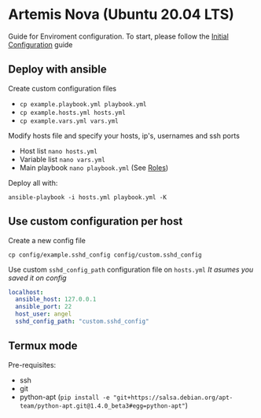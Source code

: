 # Artemis Nova (Ubuntu 20.04 LTS)

Guide for Enviroment configuration. To start, please follow the [Initial Configuration](./guides/InitialConfig.md) guide

## Deploy with ansible

Create custom configuration files

- `cp example.playbook.yml playbook.yml`
- `cp example.hosts.yml hosts.yml`
- `cp example.vars.yml vars.yml`

Modify hosts file and specify your hosts, ip's, usernames and ssh ports

- Host list `nano hosts.yml`
- Variable list `nano vars.yml`
- Main playbook `nano playbook.yml` (See [Roles](./roles/index.md))

Deploy all with:

`ansible-playbook -i hosts.yml playbook.yml -K`

## Use custom configuration per host

Create a new config file

`cp config/example.sshd_config config/custom.sshd_config`

Use custom `sshd_config_path` configuration file on `hosts.yml` *It asumes you saved it on config*

```yaml
localhost:
  ansible_host: 127.0.0.1
  ansible_port: 22
  host_user: angel
  sshd_config_path: "custom.sshd_config"
```

## Termux mode

Pre-requisites:

- ssh
- git
- python-apt (`pip install -e "git+https://salsa.debian.org/apt-team/python-apt.git@1.4.0_beta3#egg=python-apt"`)
